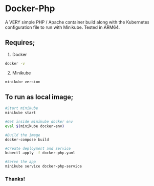 # Docker-Php

A VERY simple PHP / Apache container build along with the Kubernetes configuration file to run with Minikube. Tested in ARM64. 

## Requires;

1. Docker
```bash
docker -v
```
2. Minikube
```bash
minikube version
```

## To run as local image; 

```bash
#Start minikube
minikube start

#Get inside minikube docker env
eval $(minikube docker-env)

#Build the image
docker-compose build

#Create deployment and service
kubectl apply -f docker-php.yaml

#Serve the app
minikube service docker-php-service
```

### Thanks!